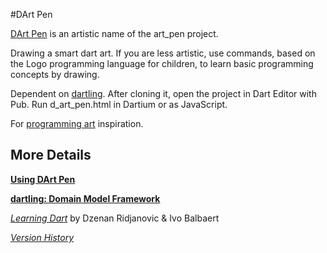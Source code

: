 #DArt Pen

[DArt Pen](http://goo.gl/OvQWwN)
is an artistic name of the art_pen project.

Drawing a smart dart art.
If you are less artistic, use commands, based on the Logo programming language
for children, to learn basic programming concepts by drawing.

Dependent on [dartling](https://github.com/dzenanr/dartling).
After cloning it, open the project in Dart Editor with Pub.
Run d_art_pen.html in Dartium or as JavaScript.

For
[programming art](http://urbanape.com/blog/2013/02/19/dunno-if-its-art-but-i-like-it/)
inspiration.

## More Details

[**Using DArt Pen**](http://goo.gl/OvQWwN)

[**dartling: Domain Model Framework**](https://docs.google.com/document/d/1xzjqxbJdYxn6Qpx_kIhCqCCjk5yabbXiOng8sixMjdc/edit?usp=sharing)

[*Learning Dart*](http://www.packtpub.com/learning-dart/book) by Dzenan Ridjanovic & Ivo Balbaert

[*Version History*](LOG.md)